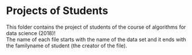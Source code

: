 # Projects of Students
This folder contains the project of students of the course of algorithms for data science (2018)! <br>
The name of each file starts with the name of the data set and it ends with the familyname of student (the creator of the file). 
